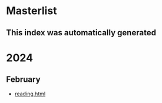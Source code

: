 # Masterlist
This index was automatically generated
---
# 2024
## February
- [reading.html](https://oddfeed.github.io/org-exports/reading.html)

